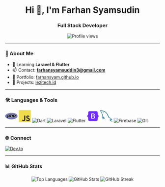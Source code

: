 <h1 align="center">Hi 👋, I'm Farhan Syamsudin</h1>
<h3 align="center">Full Stack Developer</h3>

<p align="center">
  <img src="https://komarev.com/ghpvc/?username=farhansyam&label=Profile%20views&color=0e75b6&style=flat" alt="Profile views" />
</p>

---

### 🚀 About Me
- 🌱 Learning **Laravel & Flutter**  
- 📫 Contact: **farhansyamsuddin3@gmail.com**  
- 📄 Portfolio: [farhansyam.github.io](https://farhansyam.github.io)  
- 🔨 Projects: [lezitech.id](https://lezitech.id)  

---

### 🛠️ Languages & Tools
<p align="left">
  <img src="https://raw.githubusercontent.com/devicons/devicon/master/icons/php/php-original.svg" alt="PHP" width="40" height="40"/>
  <img src="https://raw.githubusercontent.com/devicons/devicon/master/icons/javascript/javascript-original.svg" alt="JS" width="40" height="40"/>
  <img src="https://www.vectorlogo.zone/logos/dartlang/dartlang-icon.svg" alt="Dart" width="40" height="40"/>
  <img src="https://static.cdnlogo.com/logos/l/56/laravel-wordmark.svg" alt="Laravel" width="40" height="40"/>
  <img src="https://www.vectorlogo.zone/logos/flutterio/flutterio-icon.svg" alt="Flutter" width="40" height="40"/>
  <img src="https://raw.githubusercontent.com/devicons/devicon/master/icons/bootstrap/bootstrap-plain.svg" alt="Bootstrap" width="40" height="40"/>
  <img src="https://raw.githubusercontent.com/devicons/devicon/master/icons/mysql/mysql-original.svg" alt="MySQL" width="40" height="40"/>
  <img src="https://www.vectorlogo.zone/logos/firebase/firebase-icon.svg" alt="Firebase" width="40" height="40"/>
  <img src="https://www.vectorlogo.zone/logos/git-scm/git-scm-icon.svg" alt="Git" width="40" height="40"/>
</p>

---

### 🌐 Connect
<p align="left">
  <a href="https://dev.to/farhansyam"><img src="https://raw.githubusercontent.com/rahuldkjain/github-profile-readme-generator/master/src/images/icons/Social/devto.svg" alt="Dev.to" height="30"/></a>
</p>

---

### 📊 GitHub Stats
<p align="center">
  <img src="https://github-readme-stats.vercel.app/api/top-langs?username=farhansyam&layout=compact" alt="Top Languages"/>
  <img src="https://github-readme-stats.vercel.app/api?username=farhansyam&show_icons=true" alt="GitHub Stats"/>
  <img src="https://github-readme-streak-stats.herokuapp.com/?user=farhansyam" alt="GitHub Streak"/>
</p>
